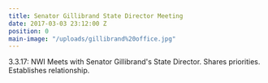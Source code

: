 ```yaml
---
title: Senator Gillibrand State Director Meeting
date: 2017-03-03 23:12:00 Z
position: 0
main-image: "/uploads/gillibrand%20office.jpg"
---
```


3.3.17: NWI Meets with Senator Gillibrand's State Director.  Shares priorities.  Establishes relationship.